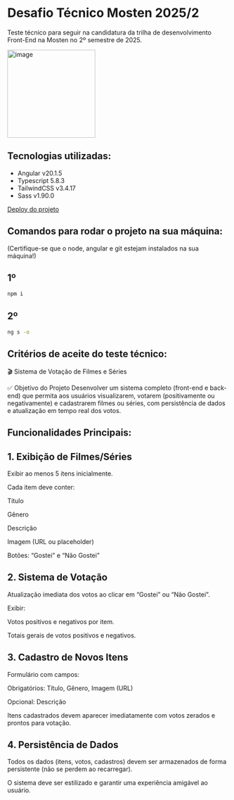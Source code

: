 # Desafio Técnico Mosten 2025/2

Teste técnico para seguir na candidatura da trilha de desenvolvimento Front-End na Mosten no 2º semestre de 2025.

<img width="200" height="200" alt="image" src="https://github.com/user-attachments/assets/38a1c173-4cfe-48a3-9ac7-4c0554fe1911" />



## Tecnologias utilizadas:
- Angular v20.1.5
- Typescript 5.8.3
- TailwindCSS v3.4.17
- Sass v1.90.0

<a href="https://mosten-tomatoes.vercel.app/" target="_blank">Deploy do projeto</a>

## Comandos para rodar o projeto na sua máquina:
(Certifique-se que o node, angular e git estejam instalados na sua máquina!)


## 1º
```bash
npm i
```

## 2º 

```bash
ng s -o
```

## Critérios de aceite do teste técnico:

🎬 Sistema de Votação de Filmes e Séries

✅ Objetivo do Projeto
Desenvolver um sistema completo (front-end e back-end) que permita aos usuários visualizarem, votarem (positivamente ou negativamente) e cadastrarem filmes ou séries, com persistência de dados e atualização em tempo real dos votos.

## Funcionalidades Principais:
## 1. Exibição de Filmes/Séries
Exibir ao menos 5 itens inicialmente.

Cada item deve conter:

Título

Gênero

Descrição

Imagem (URL ou placeholder)

Botões: “Gostei” e “Não Gostei”

## 2. Sistema de Votação
Atualização imediata dos votos ao clicar em “Gostei” ou “Não Gostei”.

Exibir:

Votos positivos e negativos por item.

Totais gerais de votos positivos e negativos.

## 3. Cadastro de Novos Itens
Formulário com campos:

Obrigatórios: Título, Gênero, Imagem (URL)

Opcional: Descrição

Itens cadastrados devem aparecer imediatamente com votos zerados e prontos para votação.

## 4. Persistência de Dados
Todos os dados (itens, votos, cadastros) devem ser armazenados de forma persistente (não se perdem ao recarregar).

O sistema deve ser estilizado e garantir uma experiência amigável ao usuário.
